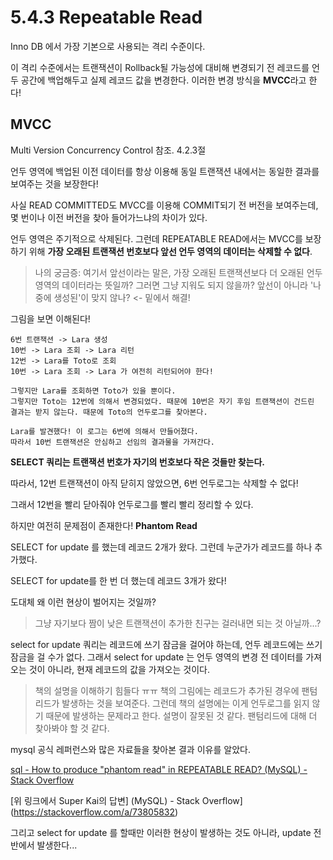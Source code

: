 # 5.4.3 Repeatable Read

Inno DB 에서 가장 기본으로 사용되는 격리 수준이다.

이 격리 수준에서는 트랜잭션이 Rollback될 가능성에 대비해 변경되기 전 레코드를 언두 공간에 백업해두고 실제 레코드 값을 변경한다. 이러한 변경 방식을 **MVCC**라고 한다!

## MVCC 

Multi Version Concurrency Control 참조. 4.2.3절

언두 영역에 백업된 이전 데이터를 항상 이용해 동일 트랜잭션 내에서는 동일한 결과를 보여주는 것을 보장한다!

사실 READ COMMITTED도 MVCC를 이용해 COMMIT되기 전 버전을 보여주는데, 몇 번이나 이전 버전을 찾아 들어가느냐의 차이가 있다.

언두 영역은 주기적으로 삭제된다. 그런데 REPEATABLE READ에서는 MVCC를 보장하기 위해 **가장 오래된 트랜잭션 번호보다 앞선 언두 영역의 데이터는 삭제할 수 없다**. 

> 나의 궁금증: 여기서 앞선이라는 말은, 가장 오래된 트랜잭션보다 더 오래된 언두 영역의 데이터라는 뜻일까? 그러면 그냥 지워도 되지 않을까? 앞선이 아니라 '나중에 생성된'이 맞지 않나? <- 밑에서 해결!

그림을 보면 이해된다!

```
6번 트랜잭션 -> Lara 생성
10번 -> Lara 조회 -> Lara 리턴
12번 -> Lara를 Toto로 조회
10번 -> Lara 조회 -> Lara 가 여전히 리턴되어야 한다!

그렇지만 Lara를 조회하면 Toto가 있을 뿐이다.
그렇지만 Toto는 12번에 의해서 변경되었다. 때문에 10번은 자기 후임 트랜잭션이 건드린 결과는 받지 않는다. 때문에 Toto의 언두로그를 찾아본다.

Lara를 발견했다! 이 로그는 6번에 의해서 만들어졌다.
따라서 10번 트랜잭션은 안심하고 선임의 결과물을 가져간다.
```

**SELECT 쿼리는 트랜잭션 번호가 자기의 번호보다 작은 것들만 찾는다.**

따라서, 12번 트랜잭션이 아직 닫히지 않았으면, 6번 언두로그는 삭제할 수 없다!

그래서 12번을 빨리 닫아줘야 언두로그를 빨리 빨리 정리할 수 있다.

하지만 여전히 문제점이 존재한다! **Phantom Read**

SELECT for update 를 했는데 레코드 2개가 왔다.
그런데 누군가가 레코드를 하나 추가했다.

SELECT for update를 한 번 더 했는데 레코드 3개가 왔다!

도대체 왜 이런 현상이 벌어지는 것일까?

> 그냥 자기보다 짬이 낮은 트랜잭션이 추가한 친구는 걸러내면 되는 것 아닐까...?

select for update 쿼리는 레코드에 쓰기 잠금을 걸어야 하는데, 언두 레코드에는 쓰기 잠금을 걸 수가 없다. 그래서 select for update 는 언두 영역의 변경 전 데이터를 가져오는 것이 아니라, 현재 레코드의 값을 가져오는 것이다. 

> 책의 설명을 이해하기 힘들다 ㅠㅠ 책의 그림에는 레코드가 추가된 경우에 팬텀 리드가 발생하는 것을 보여준다. 그런데 책의 설명에는 이게 언두로그를 읽지 않기 때문에 발생하는 문제라고 한다. 설명이 잘못된 것 같다. 팬텀리드에 대해 더 찾아봐야 할 것 같다.

mysql 공식 레퍼런스와 많은 자료들을 찾아본 결과 이유를 알았다. 

[sql - How to produce "phantom read" in REPEATABLE READ? (MySQL) - Stack Overflow](https://stackoverflow.com/questions/5444915/how-to-produce-phantom-read-in-repeatable-read-mysql)

[위 링크에서 Super Kai의 답변] (MySQL) - Stack Overflow](https://stackoverflow.com/a/73805832)

그리고 select for update 를 할때만 이러한 현상이 발생하는 것도 아니라, update 전반에서 발생한다...


